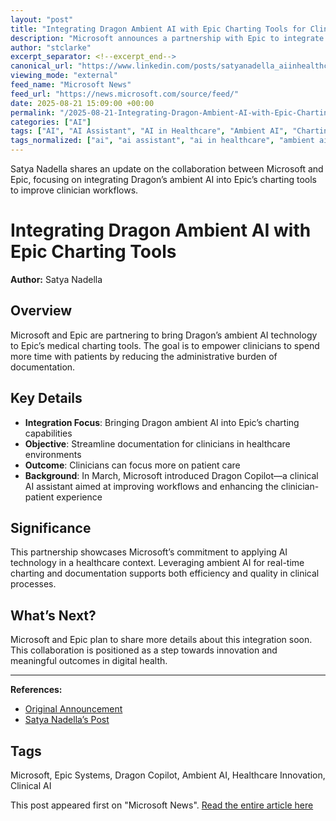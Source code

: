 ```yaml
---
layout: "post"
title: "Integrating Dragon Ambient AI with Epic Charting Tools for Clinicians"
description: "Microsoft announces a partnership with Epic to integrate Dragon’s ambient AI technology into Epic’s charting tools, aiming to help clinicians devote more time to patient care and less to documentation. This update highlights the use of Microsoft’s advanced AI solutions in transforming healthcare workflows and enhancing clinician-patient interactions."
author: "stclarke"
excerpt_separator: <!--excerpt_end-->
canonical_url: "https://www.linkedin.com/posts/satyanadella_aiinhealthcare-dragoncopilot-epic-activity-7364045330037817345-y8cF"
viewing_mode: "external"
feed_name: "Microsoft News"
feed_url: "https://news.microsoft.com/source/feed/"
date: 2025-08-21 15:09:00 +00:00
permalink: "/2025-08-21-Integrating-Dragon-Ambient-AI-with-Epic-Charting-Tools-for-Clinicians.html"
categories: ["AI"]
tags: ["AI", "AI Assistant", "AI in Healthcare", "Ambient AI", "Charting Tools", "Clinical AI", "Company News", "Dragon Copilot", "Epic Systems", "Healthcare Innovation", "Healthcare Technology", "LinkedIn Post", "Medical Documentation", "Microsoft", "Microsoft AI", "News", "Patient Care", "Workflow Automation"]
tags_normalized: ["ai", "ai assistant", "ai in healthcare", "ambient ai", "charting tools", "clinical ai", "company news", "dragon copilot", "epic systems", "healthcare innovation", "healthcare technology", "linkedin post", "medical documentation", "microsoft", "microsoft ai", "news", "patient care", "workflow automation"]
---
```


Satya Nadella shares an update on the collaboration between Microsoft and Epic, focusing on integrating Dragon’s ambient AI into Epic’s charting tools to improve clinician workflows.<!--excerpt_end-->

# Integrating Dragon Ambient AI with Epic Charting Tools

**Author:** Satya Nadella

## Overview

Microsoft and Epic are partnering to bring Dragon’s ambient AI technology to Epic’s medical charting tools. The goal is to empower clinicians to spend more time with patients by reducing the administrative burden of documentation.

## Key Details

- **Integration Focus**: Bringing Dragon ambient AI into Epic’s charting capabilities
- **Objective**: Streamline documentation for clinicians in healthcare environments
- **Outcome**: Clinicians can focus more on patient care
- **Background**: In March, Microsoft introduced Dragon Copilot—a clinical AI assistant aimed at improving workflows and enhancing the clinician-patient experience

## Significance

This partnership showcases Microsoft’s commitment to applying AI technology in a healthcare context. Leveraging ambient AI for real-time charting and documentation supports both efficiency and quality in clinical processes.

## What’s Next?

Microsoft and Epic plan to share more details about this integration soon. This collaboration is positioned as a step towards innovation and meaningful outcomes in digital health.

---

**References:**

- [Original Announcement](https://news.microsoft.com/source)
- [Satya Nadella’s Post](https://www.linkedin.com/posts/satyanadella_aiinhealthcare-dragoncopilot-epic-activity-7364045330037817345-y8cF)

## Tags

Microsoft, Epic Systems, Dragon Copilot, Ambient AI, Healthcare Innovation, Clinical AI

This post appeared first on "Microsoft News". [Read the entire article here](https://www.linkedin.com/posts/satyanadella_aiinhealthcare-dragoncopilot-epic-activity-7364045330037817345-y8cF)
